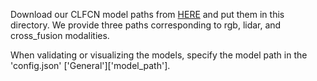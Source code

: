 Download our CLFCN model paths from [HERE](https://www.roboticlab.eu/claude/models/) and put them in this directory. 
We provide three paths corresponding to rgb, lidar, and cross_fusion modalities.  

When validating or visualizing the models, specify the model path in the 
'config.json' ['General']['model_path'].
